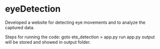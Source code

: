 # eyeDetection
Developed a website for detecting eye movements and to analyze the captured data.

Steps for running the code:
  goto ete_detection > app.py
  run app.py
  output will be stored and showed in output folder.

